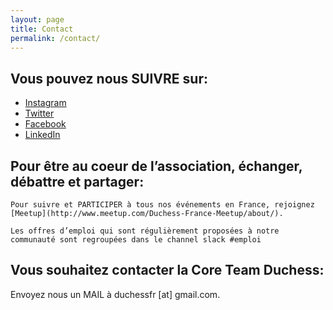 ```yaml
---
layout: page
title: Contact
permalink: /contact/
---
```


## Vous pouvez nous SUIVRE sur:

* [Instagram](https://www.instagram.com/duchessfr/)
* [Twitter](http://twitter.com/duchessfr)
* [Facebook](https://www.facebook.com/duchessfr)
* [LinkedIn](https://www.linkedin.com/groups/2750811)

## Pour être au coeur de l’association, échanger, débattre et partager:

    Pour suivre et PARTICIPER à tous nos événements en France, rejoignez [Meetup](http://www.meetup.com/Duchess-France-Meetup/about/).

    Les offres d’emploi qui sont régulièrement proposées à notre communauté sont regroupées dans le channel slack #emploi

## Vous souhaitez contacter la Core Team Duchess:
Envoyez nous un MAIL à duchessfr [at] gmail.com.
